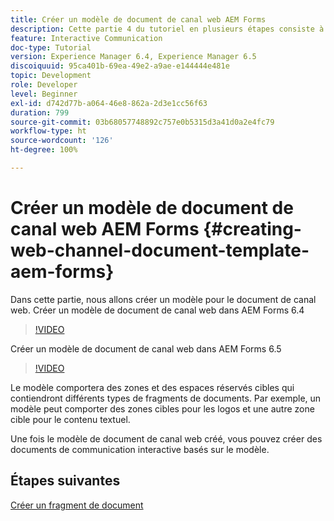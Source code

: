 ```yaml
---
title: Créer un modèle de document de canal web AEM Forms
description: Cette partie 4 du tutoriel en plusieurs étapes consiste à créer votre premier document de communication interactive. Dans cette partie, nous allons créer un modèle pour le document de canal web.
feature: Interactive Communication
doc-type: Tutorial
version: Experience Manager 6.4, Experience Manager 6.5
discoiquuid: 95ca401b-69ea-49e2-a9ae-e144444e481e
topic: Development
role: Developer
level: Beginner
exl-id: d742d77b-a064-46e8-862a-2d3e1cc56f63
duration: 799
source-git-commit: 03b68057748892c757e0b5315d3a41d0a2e4fc79
workflow-type: ht
source-wordcount: '126'
ht-degree: 100%

---
```


# Créer un modèle de document de canal web AEM Forms {#creating-web-channel-document-template-aem-forms}

Dans cette partie, nous allons créer un modèle pour le document de canal web.
Créer un modèle de document de canal web dans AEM Forms 6.4
>[!VIDEO](https://video.tv.adobe.com/v/22342?quality=12&learn=on)

Créer un modèle de document de canal web dans AEM Forms 6.5
>[!VIDEO](https://video.tv.adobe.com/v/27807?quality=12&learn=on)

Le modèle comportera des zones et des espaces réservés cibles qui contiendront différents types de fragments de documents. Par exemple, un modèle peut comporter des zones cibles pour les logos et une autre zone cible pour le contenu textuel.

Une fois le modèle de document de canal web créé, vous pouvez créer des documents de communication interactive basés sur le modèle.

## Étapes suivantes

[Créer un fragment de document](./partfive.md)
